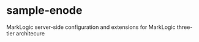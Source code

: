 sample-enode
============

MarkLogic server-side configuration and extensions for MarkLogic three-tier architecure
